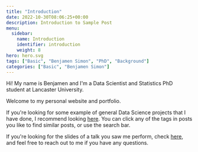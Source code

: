 ```yaml
---
title: "Introduction"
date: 2022-10-30T08:06:25+00:00
description: Introduction to Sample Post
menu:
  sidebar:
    name: Introduction
    identifier: introduction
    weight: 8
hero: hero.svg
tags: ["Basic", "Benjamen Simon", "PhD", "Background"]
categories: ["Basic", "Benjamen Simon"]
---
```


Hi! My name is Benjamen and I'm a Data Scientist and Statistics PhD student at Lancaster University.

Welcome to my personal website and portfolio.

If you're looking for some example of general Data Science projects that I have done, I recommend looking [here](/posts/projects/masters/). You can click any of the tags in posts you like to find similar posts, or use the search bar.

If you're looking for the slides of a talk you saw me perform, check [here](/posts/slides/), and feel free to reach out to me if you have any questions.